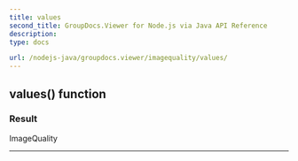```yaml
---
title: values
second_title: GroupDocs.Viewer for Node.js via Java API Reference
description: 
type: docs

url: /nodejs-java/groupdocs.viewer/imagequality/values/
---
```


## values()  function


### Result
ImageQuality


---


